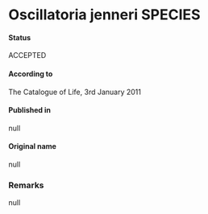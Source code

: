 # Oscillatoria jenneri SPECIES

#### Status
ACCEPTED

#### According to
The Catalogue of Life, 3rd January 2011

#### Published in
null

#### Original name
null

### Remarks
null
